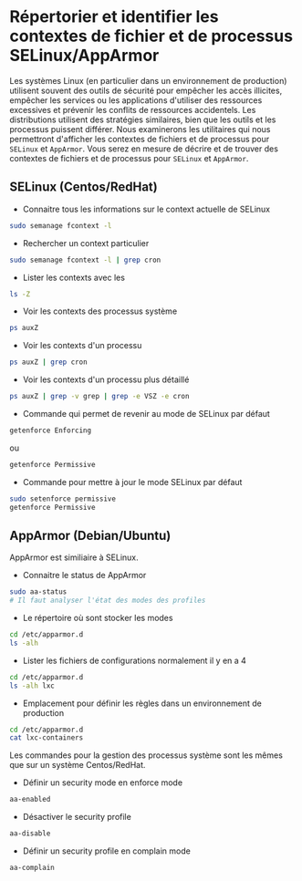 # Répertorier et identifier les contextes de fichier et de processus SELinux/AppArmor
Les systèmes Linux (en particulier dans un environnement de production) utilisent souvent des outils de sécurité pour empêcher les accès illicites, empêcher les services ou les applications d'utiliser des ressources excessives et prévenir les conflits de ressources accidentels.
Les distributions utilisent des stratégies similaires, bien que les outils et les processus puissent différer.
Nous examinerons les utilitaires qui nous permettront d'afficher les contextes de fichiers et de processus pour `SELinux` et `AppArmor`.
Vous serez en mesure de décrire et de trouver des contextes de fichiers et de processus pour `SELinux` et `AppArmor`.

## SELinux (Centos/RedHat)

- Connaitre tous les informations sur le context actuelle de SELinux

```bash
sudo semanage fcontext -l
```

- Rechercher un context particulier

```bash
sudo semanage fcontext -l | grep cron
```

- Lister les contexts avec les

```bash
ls -Z
```

- Voir les contexts des processus système

```bash
ps auxZ 
```

- Voir les contexts d'un processu

```bash
ps auxZ | grep cron
```

- Voir les contexts d'un processu plus détaillé

```bash
ps auxZ | grep -v grep | grep -e VSZ -e cron
```

- Commande qui permet de revenir au mode de SELinux par défaut

```bash
getenforce Enforcing
```

ou

```bash
getenforce Permissive
```

- Commande pour mettre à jour le mode SELinux par défaut

```bash
sudo setenforce permissive
getenforce Permissive
```

## AppArmor (Debian/Ubuntu)
AppArmor est similiaire à SELinux.

- Connaitre le status de AppArmor 

```bash
sudo aa-status
# Il faut analyser l'état des modes des profiles
```

- Le répertoire où sont stocker les modes

```bash
cd /etc/apparmor.d
ls -alh
```

- Lister les fichiers de configurations normalement il y en a 4

```bash
cd /etc/apparmor.d
ls -alh lxc
```

- Emplacement pour définir les règles dans un environnement de production

```bash
cd /etc/apparmor.d
cat lxc-containers
```

Les commandes pour la gestion des processus système sont les mêmes que sur un système Centos/RedHat.

- Définir un security mode en enforce mode

```bash
aa-enabled
```

- Désactiver le security profile

```bash
aa-disable
```

- Définir un security profile en complain mode

```bash
aa-complain
```
